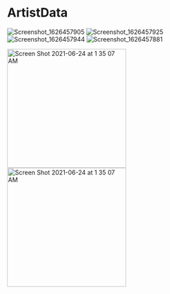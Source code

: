 # ArtistData
![Screenshot_1626457905](https://user-images.githubusercontent.com/40262346/125989614-f8e26280-4769-4085-91c7-52fc22aab9d3.png)
![Screenshot_1626457925](https://user-images.githubusercontent.com/40262346/125989626-f305fafa-c6b7-45dd-9e66-f21e99558b2a.png)
![Screenshot_1626457944](https://user-images.githubusercontent.com/40262346/125989642-deb0cf25-dbd9-42d9-9a39-d25f713867ab.png)
![Screenshot_1626457881](https://user-images.githubusercontent.com/40262346/125989657-8853db6d-7c51-4427-a677-0ac89be9230b.png)

<img width="275" alt="Screen Shot 2021-06-24 at 1 35 07 AM" src="https://user-images.githubusercontent.com/40262346/123214170-7ea22e80-d48c-11eb-967e-1565eef2bf5b.png">

<img width="275" alt="Screen Shot 2021-06-24 at 1 35 07 AM" src="https://user-images.githubusercontent.com/40262346/125989614-f8e26280-4769-4085-91c7-52fc22aab9d3.png">
